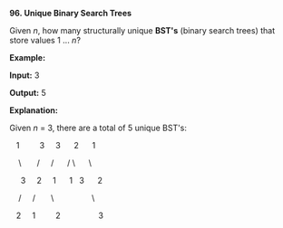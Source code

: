 **96. Unique Binary Search Trees**

Given _n_, how many structurally unique **BST's** (binary search trees) that store values 1 ... _n_?

**Example:**

**Input:** 3

**Output:** 5

**Explanation:**

Given _n_ = 3, there are a total of 5 unique BST's:

   1         3     3      2      1

    \       /     /      / \      \

     3     2     1      1   3      2

    /     /       \                 \

   2     1         2                 3
